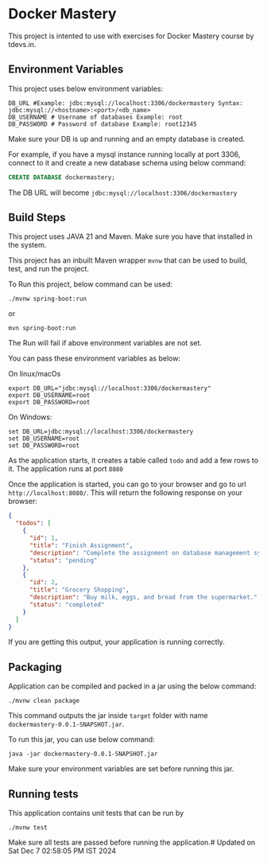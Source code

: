 # Docker Mastery

This project is intented to use with exercises for Docker Mastery course by tdevs.in.

## Environment Variables

This project uses below environment variables:
```shell
DB_URL #Example: jdbc:mysql://localhost:3306/dockermastery Syntax: jdbc:mysql://<hostname>:<port>/<db_name>
DB_USERNAME # Username of databases Example: root
DB_PASSWORD # Password of database Example: root12345
```

Make sure your DB is up and running and an empty database is created.

For example, if you have a mysql instance running locally at port 3306, connect to it and create a new database schema using below command:
```sql
CREATE DATABASE dockermastery;
```

The DB URL will become `jdbc:mysql://localhost:3306/dockermastery`

## Build Steps

This project uses JAVA 21 and Maven. Make sure you have that installed in the system.

This project has an inbuilt Maven wrapper `mvnw` that can be used to build, test, and run the project.

To Run this project, below command can be used:
```shell
./mvnw spring-boot:run
```
or
```shell
mvn spring-boot:run
```

The Run will fail if above environment variables are not set. 

You can pass these environment variables as below:

On linux/macOs
```shell
export DB_URL="jdbc:mysql://localhost:3306/dockermastery"
export DB_USERNAME=root
export DB_PASSWORD=root
```

On Windows:
```batch
set DB_URL=jdbc:mysql://localhost:3306/dockermastery
set DB_USERNAME=root
set DB_PASSWORD=root
```

As the application starts, it creates a table called `todo` and add a few rows to it.
The application runs at port `8080`

Once the application is started, you can go to your browser and go to url `http://localhost:8080/`. This will return the following response on your browser:
```json
{
  "todos": [
    {
      "id": 1,
      "title": "Finish Assignment",
      "description": "Complete the assignment on database management systems.",
      "status": "pending"
    },
    {
      "id": 2,
      "title": "Grocery Shopping",
      "description": "Buy milk, eggs, and bread from the supermarket.",
      "status": "completed"
    }
  ]
}
```

If you are getting this output, your application is running correctly.

## Packaging

Application can be compiled and packed in a jar using the below command:
```shell
./mvnw clean package
```

This command outputs the jar inside `target` folder with name `dockermastery-0.0.1-SNAPSHOT.jar`.

To run this jar, you can use below command:

```shell
java -jar dockermastery-0.0.1-SNAPSHOT.jar
```
Make sure your environment variables are set before running this jar. 

## Running tests

This application contains unit tests that can be run by 
```shell
./mvnw test
```

Make sure all tests are passed before running the application.# Updated on Sat Dec  7 02:58:05 PM IST 2024
